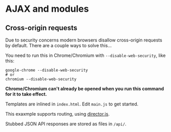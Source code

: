 # AJAX and modules

## Cross-origin requests

Due to security concerns modern browsers disallow cross-origin requests by
default. There are a couple ways to solve this...

You need to run this in Chrome/Chromium with `--disable-web-security`,
like this:

    google-chrome --disable-web-security
    # or
    chromium --disable-web-security

**Chrome/Chromium can't already be opened when you run this command for it to
take effect.**

Templates are inlined in `index.html`. Edit `main.js` to get started.

This exaxmple supports routing, using
[director.js](https://github.com/flatiron/director).

Stubbed JSON API responses are stored as files in `/api/`.
